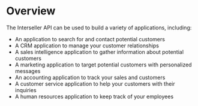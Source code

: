 # Overview

The Interseller API can be used to build a variety of applications, including:

- An application to search for and contact potential customers
- A CRM application to manage your customer relationships
- A sales intelligence application to gather information about potential
  customers
- A marketing application to target potential customers with personalized
  messages
- An accounting application to track your sales and customers
- A customer service application to help your customers with their inquiries
- A human resources application to keep track of your employees
